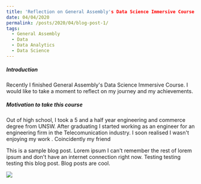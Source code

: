 ```yaml
---
title: 'Reflection on General Assembly's Data Science Immersive Course'
date: 04/04/2020
permalink: /posts/2020/04/blog-post-1/
tags:
  - General Assembly
  - Data
  - Data Analytics
  - Data Science
---
```


##### Introduction

Recently I finished General Assembly's Data Science Immersive Course. I would like to take a moment to reflect on my journey and my achievements. 

##### Motivation to take this course

Out of high school, I took a 5 and a half year engineering and commerce degree from UNSW. After graduating I started working as an engineer for an engineering firm in the Telecomunication industry. I soon realised I wasn't enjoying my work . Coincidently my friend 

This is a sample blog post. Lorem ipsum I can't remember the rest of lorem ipsum and don't have an internet connection right now. Testing testing testing this blog post. Blog posts are cool.


<img src='/images/GA Photo.png'>

